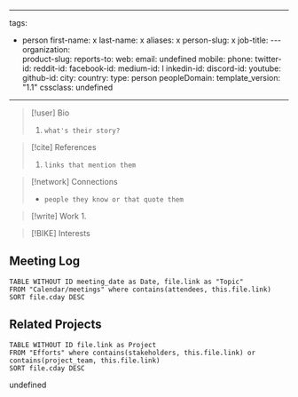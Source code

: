 
---
tags: 
- person 
first-name: x 
last-name: x 
aliases: x 
person-slug: x 
job-title: --- 
organization:  
product-slug: 
reports-to: 
web: 
email: undefined 
mobile: phone: 
twitter-id: 
reddit-id: 
facebook-id: 
medium-id: l
inkedin-id: 
discord-id: 
youtube: 
github-id: 
city: 
country: 
type: person 
peopleDomain: 
template_version: "1.1" 
cssclass:
undefined

---
> [!user] Bio
> 1. `what's their story?` 

> [!cite] References
> 1. `links that mention them` 


> [!network] Connections
>- `people they know or that quote them`

> [!write] Work
> 1. 

> [!BIKE] Interests
>
## Meeting Log
```dataview
TABLE WITHOUT ID meeting_date as Date, file.link as "Topic"
FROM "Calendar/meetings" where contains(attendees, this.file.link)
SORT file.cday DESC
```

## Related Projects
```dataview
TABLE WITHOUT ID file.link as Project
FROM "Efforts" where contains(stakeholders, this.file.link) or contains(project_team, this.file.link)
SORT file.cday DESC
```
undefined